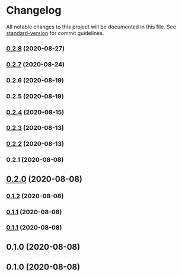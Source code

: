# Changelog

All notable changes to this project will be documented in this file. See [standard-version](https://github.com/conventional-changelog/standard-version) for commit guidelines.

### [0.2.8](https://github.com/pahud/cdk-spot-one/compare/v0.2.7...v0.2.8) (2020-08-27)

### [0.2.7](https://github.com/aws-samples/aws-fargate-fast-autoscaler/compare/v0.2.6...v0.2.7) (2020-08-24)

### 0.2.6 (2020-08-19)

### 0.2.5 (2020-08-19)

### [0.2.4](https://github.com/aws-samples/aws-fargate-fast-autoscaler/compare/v0.2.3...v0.2.4) (2020-08-15)

### [0.2.3](https://github.com/aws-samples/aws-fargate-fast-autoscaler/compare/v0.2.2...v0.2.3) (2020-08-13)

### [0.2.2](https://github.com/aws-samples/aws-fargate-fast-autoscaler/compare/v0.2.1...v0.2.2) (2020-08-13)

### 0.2.1 (2020-08-08)

## [0.2.0](https://github.com/aws-samples/aws-fargate-fast-autoscaler/compare/v0.1.2...v0.2.0) (2020-08-08)

### [0.1.2](https://github.com/aws-samples/aws-fargate-fast-autoscaler/compare/v0.1.1...v0.1.2) (2020-08-08)

### [0.1.1](https://github.com/aws-samples/aws-fargate-fast-autoscaler/compare/v0.1.0...v0.1.1) (2020-08-08)

### [0.1.1](https://github.com/aws-samples/aws-fargate-fast-autoscaler/compare/v0.1.0...v0.1.1) (2020-08-08)

## 0.1.0 (2020-08-08)

## 0.1.0 (2020-08-08)
